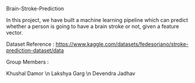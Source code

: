Brain-Stroke-Prediction

In this project, we have built a machine learning pipeline which can predict whether a person is going to have a brain stroke or not, given a feature vector.

Dataset Reference : https://www.kaggle.com/datasets/fedesoriano/stroke-prediction-dataset/data

Group Members : 

Khushal Damor \n
Lakshya Garg \n
Devendra Jadhav

